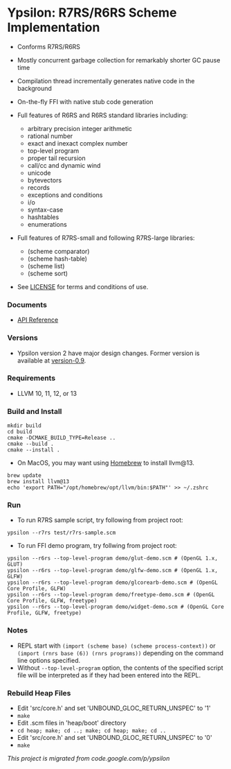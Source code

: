 # Ypsilon: R7RS/R6RS Scheme Implementation

* Conforms R7RS/R6RS
* Mostly concurrent garbage collection for remarkably shorter GC pause time
* Compilation thread incrementally generates native code in the background
* On-the-fly FFI with native stub code generation
* Full features of R6RS and R6RS standard libraries including:
  * arbitrary precision integer arithmetic
  * rational number
  * exact and inexact complex number
  * top-level program
  * proper tail recursion
  * call/cc and dynamic wind
  * unicode
  * bytevectors
  * records
  * exceptions and conditions
  * i/o
  * syntax-case
  * hashtables
  * enumerations
* Full features of R7RS-small and following R7RS-large libraries:
  *  (scheme comparator)
  *  (scheme hash-table)
  *  (scheme list)
  *  (scheme sort)

* See [LICENSE](https://github.com/fujita-y/ypsilon/blob/master/LICENSE) for terms and conditions of use.

### Documents

* [API Reference](https://fujita-y.github.io/ypsilon-api/)

### Versions

* Ypsilon version 2 have major design changes. Former version is available at [version-0.9](https://github.com/fujita-y/ypsilon/tree/version-0.9).

### Requirements

* LLVM 10, 11, 12, or 13

### Build and Install

```
mkdir build
cd build
cmake -DCMAKE_BUILD_TYPE=Release ..
cmake --build .
cmake --install .
```

- On MacOS, you may want using [Homebrew](https://brew.sh/) to install llvm@13.
```
brew update
brew install llvm@13
echo 'export PATH="/opt/homebrew/opt/llvm/bin:$PATH"' >> ~/.zshrc
```

### Run

* To run R7RS sample script, try following from project root:
```
ypsilon --r7rs test/r7rs-sample.scm
```

* To run FFI demo program, try follwing from project root:
```
ypsilon --r6rs --top-level-program demo/glut-demo.scm # (OpenGL 1.x, GLUT)
ypsilon --r6rs --top-level-program demo/glfw-demo.scm # (OpenGL 1.x, GLFW)
ypsilon --r6rs --top-level-program demo/glcorearb-demo.scm # (OpenGL Core Profile, GLFW)
ypsilon --r6rs --top-level-program demo/freetype-demo.scm # (OpenGL Core Profile, GLFW, freetype)
ypsilon --r6rs --top-level-program demo/widget-demo.scm # (OpenGL Core Profile, GLFW, freetype)
```

### Notes

* REPL start with ```(import (scheme base) (scheme process-context))``` or ```(import (rnrs base (6)) (rnrs programs))``` depending on the command line options specified.
* Without ```--top-level-program``` option, the contents of the specified script file will be interpreted as if they had been entered into the REPL.

### Rebuild Heap Files

* Edit 'src/core.h' and set 'UNBOUND_GLOC_RETURN_UNSPEC' to '1'
* ```make```
* Edit .scm files in 'heap/boot' directory
* ```cd heap; make; cd ..; make; cd heap; make; cd ..```
* Edit 'src/core.h' and set 'UNBOUND_GLOC_RETURN_UNSPEC' to '0'
* ```make```


*This project is migrated from code.google.com/p/ypsilon*

